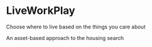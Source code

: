 # LiveWorkPlay
Choose where to live based on the things you care about

An asset-based approach to the housing search
